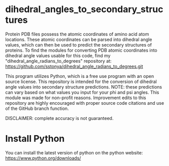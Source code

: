 # dihedral_angles_to_secondary_structures
Protein PDB files possess the atomic coordinates of amino acid atom locations. These atomic coordinates can be parsed into dihedral angle values, which can then be used to predict the secondary structures of proteins. To find the modules for converting PDB atomic coordinates into dihedral angle values usable for this code, find my "dihedral_angle_radians_to_degrees" repository at: https://github.com/sstonya/dihedral_angle_radians_to_degrees.git

This program utilizes Python, which is a free use program with an open source license. This repository is intended for the conversion of dihedral angle values into secondary structure predictions. NOTE: these predictions can vary based on what values you input for your phi and psi angles. This module was made for non-profit reasons. Improvement edits to this repository are highly encouraged with proper source code citations and use of the GitHub branch function.

DISCLAIMER: complete accuracy is not guaranteed. 

Install Python 
======================

You can install the latest version of python on the python website: https://www.python.org/downloads/ 
